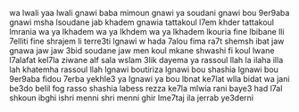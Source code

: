 wa lwali yaa lwali
gnawi baba mimoun
gnawi ya soudani
gnawi bou 9er9aba
gnawi msha lsoudane
jab khadem gnawia
tattakoul l7em khder
tattakoul lmrania
wa ya lkhadem wa ya lkhdem
wa ya lkhadem lkouria
fine lbibane lli 7elliti
fine shrajem li terre3ti
lgnawi w hada 7alou
fima ra7t shemsh ibat
jaw gnawa jaw
jaw 3bid soudane
jaw men koul mkane
shwashi fi koul lwane
l7alafat kel7la ziwane
alf sala wslam 3lik
dayema ya rassoul llah
la ilaha illa lah
khatemha rassoul llah
lgnawi boutiriza
lgnawi bou shashia
lgnawi bou 9er9aba
fidou 7erba yekhle3
ya lgnawi ya bou lbnat
ke7lat wlla bidat
wa jani be3do belil
fog rasso shashia
labess rezza ke7la mlwia
rani baye3 had l7al
shkoun ibghi ishri menni
shri menni ghir lme7taj
ila jerrab ye3derni
